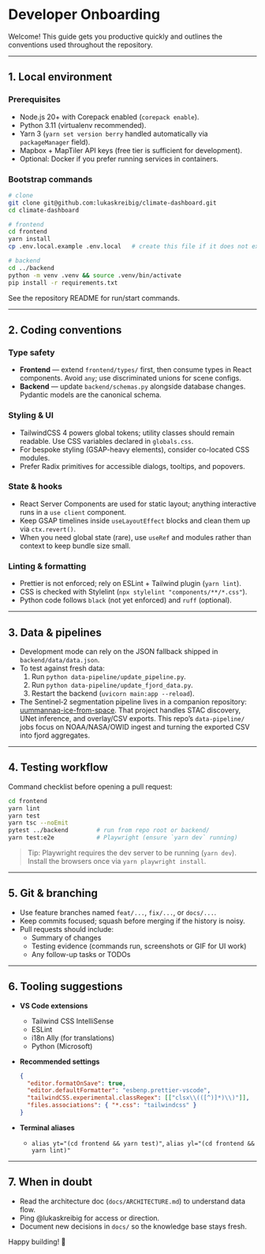 # Developer Onboarding

Welcome! This guide gets you productive quickly and outlines the conventions used throughout the repository.

---

## 1. Local environment

### Prerequisites

- Node.js 20+ with Corepack enabled (`corepack enable`).
- Python 3.11 (virtualenv recommended).
- Yarn 3 (`yarn set version berry` handled automatically via `packageManager` field).
- Mapbox + MapTiler API keys (free tier is sufficient for development).
- Optional: Docker if you prefer running services in containers.

### Bootstrap commands

```bash
# clone
git clone git@github.com:lukaskreibig/climate-dashboard.git
cd climate-dashboard

# frontend
cd frontend
yarn install
cp .env.local.example .env.local   # create this file if it does not exist

# backend
cd ../backend
python -m venv .venv && source .venv/bin/activate
pip install -r requirements.txt
```

See the repository README for run/start commands.

---

## 2. Coding conventions

### Type safety

- **Frontend** — extend `frontend/types/` first, then consume types in React components. Avoid `any`; use discriminated unions for scene configs.
- **Backend** — update `backend/schemas.py` alongside database changes. Pydantic models are the canonical schema.

### Styling & UI

- TailwindCSS 4 powers global tokens; utility classes should remain readable. Use CSS variables declared in `globals.css`.
- For bespoke styling (GSAP-heavy elements), consider co-located CSS modules.
- Prefer Radix primitives for accessible dialogs, tooltips, and popovers.

### State & hooks

- React Server Components are used for static layout; anything interactive runs in a `use client` component.
- Keep GSAP timelines inside `useLayoutEffect` blocks and clean them up via `ctx.revert()`.
- When you need global state (rare), use `useRef` and modules rather than context to keep bundle size small.

### Linting & formatting

- Prettier is not enforced; rely on ESLint + Tailwind plugin (`yarn lint`).
- CSS is checked with Stylelint (`npx stylelint "components/**/*.css"`).
- Python code follows `black` (not yet enforced) and `ruff` (optional).

---

## 3. Data & pipelines

- Development mode can rely on the JSON fallback shipped in `backend/data/data.json`.
- To test against fresh data:
  1. Run `python data-pipeline/update_pipeline.py`.
  2. Run `python data-pipeline/update_fjord_data.py`.
  3. Restart the backend (`uvicorn main:app --reload`).
- The Sentinel‑2 segmentation pipeline lives in a companion repository: [uummannaq-ice-from-space](https://github.com/lukaskreibig/uummannaq-ice-from-space). That project handles STAC discovery, UNet inference, and overlay/CSV exports. This repo’s `data-pipeline/` jobs focus on NOAA/NASA/OWID ingest and turning the exported CSV into fjord aggregates.

---

## 4. Testing workflow

Command checklist before opening a pull request:

```bash
cd frontend
yarn lint
yarn test
yarn tsc --noEmit
pytest ../backend        # run from repo root or backend/
yarn test:e2e            # Playwright (ensure `yarn dev` running)
```

> Tip: Playwright requires the dev server to be running (`yarn dev`). Install the browsers once via `yarn playwright install`.

---

## 5. Git & branching

- Use feature branches named `feat/...`, `fix/...`, or `docs/...`.
- Keep commits focused; squash before merging if the history is noisy.
- Pull requests should include:
  - Summary of changes
  - Testing evidence (commands run, screenshots or GIF for UI work)
  - Any follow-up tasks or TODOs

---

## 6. Tooling suggestions

- **VS Code extensions**
  - Tailwind CSS IntelliSense
  - ESLint
  - i18n Ally (for translations)
  - Python (Microsoft)
- **Recommended settings**

  ```json
  {
    "editor.formatOnSave": true,
    "editor.defaultFormatter": "esbenp.prettier-vscode",
    "tailwindCSS.experimental.classRegex": [["clsx\\(([^)]*)\\)"]],
    "files.associations": { "*.css": "tailwindcss" }
  }
  ```

- **Terminal aliases**
  - `alias yt="(cd frontend && yarn test)"`, `alias yl="(cd frontend && yarn lint)"`

---

## 7. When in doubt

- Read the architecture doc (`docs/ARCHITECTURE.md`) to understand data flow.
- Ping @lukaskreibig for access or direction.
- Document new decisions in `docs/` so the knowledge base stays fresh.

Happy building! 🚀
